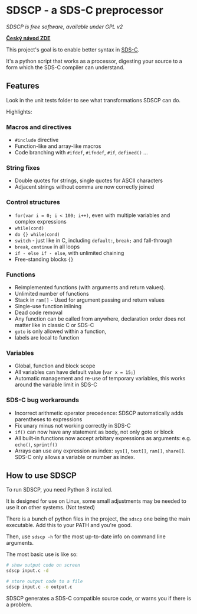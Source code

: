 # SDSCP - a SDS-C preprocessor

*SDSCP is free software, available under GPL v2*

**[Český návod ZDE](https://docs.google.com/document/d/1yKPp9HRQfGiGkIW1-4BfH-r1ENqbp_OQmSHbkxUufpk/edit?usp=sharing)**

This project's goal is to enable better syntax in [SDS-C](http://wiki.merenienergie.cz/index.php/Sdsc_sysf).

It's a python script that works as a processor, digesting your source to a form which the SDS-C compiler can understand.

## Features

Look in the unit tests folder to see what transformations SDSCP can do.

Highlights:

### Macros and directives

- `#include` directive
- Function-like and array-like macros
- Code branching with `#ifdef`, `#ifndef`, `#if`, `defined()` ...

### String fixes

- Double quotes for strings, single quotes for ASCII characters
- Adjacent strings without comma are now correctly joined

### Control structures

- `for(var i = 0; i < 100; i++)`, even with multiple variables and complex expressions
- `while(cond)`
- `do {} while(cond)`
- `switch` - just like in C, including `default:`, `break;` and fall-through
- `break`, `continue` in all loops
- `if - else if - else`, with unlimited chaining
- Free-standing blocks `{}`

### Functions

- Reimplemented functions (with arguments and return values). 
- Unlimited number of functions
- Stack in `ram[]` - Used for argument passing and return values
- Single-use function inlining
- Dead code removal
- Any function can be called from anywhere, declaration order does not matter like in classic C or SDS-C
- `goto` is only allowed within a function, 
- labels are local to function

### Variables

- Global, function and block scope
- All variables can have default value (`var x = 15;`)
- Automatic management and re-use of temporary variables, this works around the variable limit in SDS-C

### SDS-C bug workarounds

- Incorrect arithmetic operator precedence: SDSCP automatically adds parentheses to expressions
- Fix unary minus not working correctly in SDS-C
- `if()` can now have any statement as body, not only goto or block
- All built-in functions now accept arbitary expressions as arguments: e.g. `echo()`, `sprintf()`
- Arrays can use any expression as index: `sys[]`, `text[]`, `ram[]`, `share[]`. SDS-C only allows a variable or number as index.

## How to use SDSCP

To run SDSCP, you need Python 3 installed.

It is designed for use on Linux, some small adjustments may be needed to use it on other systems. (Not tested)

There is a bunch of python files in the project, the `sdscp` one being the main executable. Add this to your PATH and you're good.

Then, use `sdscp -h` for the most up-to-date info on command line arguments.

The most basic use is like so:

```bash
# show output code on screen
sdscp input.c -d

# store output code to a file
sdscp input.c -o output.c
```

SDSCP generates a SDS-C compatible source code, or warns you if there is a problem.

